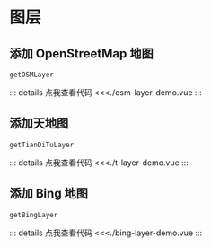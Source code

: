 # 图层

<script setup>
import TLayerDemo from './t-layer-demo.vue';
import BingLayerDemo from './bing-layer-demo.vue';
import OSMLayerDemo from './osm-layer-demo.vue';
</script>

## 添加 OpenStreetMap 地图

`getOSMLayer`
<ClientOnly>
<OSMLayerDemo />
</ClientOnly>

::: details 点我查看代码
<<<./osm-layer-demo.vue
:::

## 添加天地图

`getTianDiTuLayer`

<ClientOnly>
<TLayerDemo />
</ClientOnly>

::: details 点我查看代码
<<<./t-layer-demo.vue
:::

## 添加 Bing 地图

`getBingLayer`

<ClientOnly>
<BingLayerDemo />
</ClientOnly>

::: details 点我查看代码
<<<./bing-layer-demo.vue
:::
